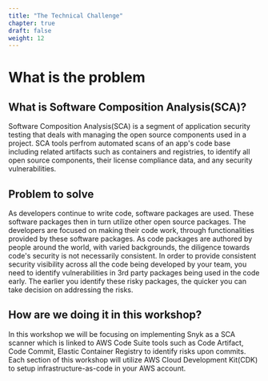```yaml
---
title: "The Technical Challenge"
chapter: true
draft: false
weight: 12
---
```

# What is the problem

## What is Software Composition Analysis(SCA)?
Software Composition Analysis(SCA) is a segment of application security testing that deals with managing the open source components used in a project. SCA tools perfrom automated scans of an app's code base including related artifacts such as containers and registries, to identify all open source components, their license compliance data, and any security vulnerabilities.

## Problem to solve
As developers continue to write code, software packages are used. These software packages then in turn utilize other open source packages. The developers are focused on making their code work, through functionalities provided by these software packages. As code packages are authored by people around the world, with varied backgrounds, the diligence towards code's security is not necessarily consistent. 
In order to provide consistent security visibility across all the code being developed by your team, you need to identify vulnerabilities in 3rd party packages being used in the code early. The earlier you identify these risky packages, the quicker you can take decision on addressing the risks.

## How are we doing it in this workshop?
In this workshop we will be focusing on implementing Snyk as a SCA scanner which is linked to AWS Code Suite tools such as Code Artifact, Code Commit, Elastic Container Registry to identify risks upon commits. Each section of this workshop will utilize AWS Cloud Development Kit(CDK) to setup infrastructure-as-code in your AWS account.
